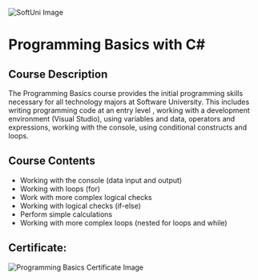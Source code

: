 ![SoftUni Image](https://encrypted-tbn0.gstatic.com/images?q=tbn:ANd9GcRRI2wfzV6uPxgQqC3pU4RL22SCH3Q8DnKiPg&usqp=CAU)

# Programming Basics with C#

## Course Description

The Programming Basics course provides the initial programming skills necessary for all technology majors at Software University. This includes writing programming code at an entry level , working with a development environment (Visual Studio), using variables and data, operators and expressions, working with the console, using conditional constructs and loops.

## Course Contents
* Working with the console (data input and output)
* Working with loops (for)
* Work with more complex logical checks
* Working with logical checks (if-else)
* Perform simple calculations
* Working with more complex loops (nested for loops and while)

## Certificate:

![Programming Basics Certificate Image](https://softuni.bg/certificates/certificates/converttoimage/125079?code=1773256e)
